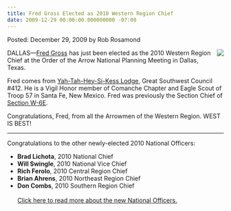 ```yaml
---
title: Fred Gross Elected as 2010 Western Region Chief
date: 2009-12-29 00:00:00.000000000 -07:00
---
```

Posted: December 29, 2009 by Rob Rosamond<br/>
<p>
<a href="leadership/chief/profile.php"><img src="images/fred_gross.png" border="0" align="right" style="padding-left:3px;padding-bottom:3px;"></a>
DALLAS&#8212;<a href="leadership/chief/profile.php">Fred Gross</a> has just been elected as the 2010 Western Region Chief at the Order of the Arrow National Planning Meeting in Dallas, Texas.</p>
<p>Fred comes from <a href="sections/?lodge=412">Yah-Tah-Hey-Si-Kess Lodge</a>, Great Southwest Council #412.  He is a Vigil Honor member of Comanche Chapter and Eagle Scout of Troop 57 in Santa Fe, New Mexico.  Fred was previously the Section Chief of <a href="sections/?section=W-6E">Section W-6E</a>.</p>
<p>Congratulations, Fred, from all the Arrowmen of the Western Region.  WEST IS BEST!</p>
<hr>
<p>Congratulations to the other newly-elected 2010 National Officers:
<ul>
<li><b>Brad Lichota</b>, 2010 National Chief</li>
<li><b>Will Swingle</b>, 2010 National Vice Chief</li>
<li><b>Rich Ferolo</b>, 2010 Central Region Chief</li>
<li><b>Brian Ahrens</b>, 2010 Northeast Region Chief</li>
<li><b>Don Combs</b>, 2010 Southern Region Chief</li><br>
<a href="http://oa-bsa.org/annc/npm09/nat_elections10.htm" target="_blank">Click here to read more about the new National Officers.</a>
</p>

